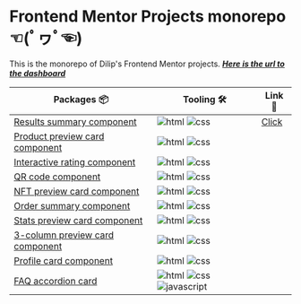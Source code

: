 # Frontend Mentor Projects monorepo ☜(ﾟヮﾟ☜)

This is the monorepo of Dilip's Frontend Mentor projects. **_[Here is the url to the dashboard](./site/index.html)_**

| Packages 📦  | Tooling 🛠️  |  Link 🔗|
| ------------- | ----------- |---|
| [Results summary component](./results-summary-component/)| ![html] ![css] |[Click](https://curiousdilip.github.io/frontend-mentor/results-summary-component/index.html)|
| [Product preview card component](./product-preview-card-component/)| ![html] ![css] |
| [Interactive rating component](./interactive-rating-component/)| ![html] ![css] |
| [QR code component](./qr-code-component-main/)| ![html] ![css] |
| [NFT preview card component](./nft-preview-card-component/)| ![html] ![css] |
| [Order summary component](./order-summary-component/)| ![html] ![css] |
| [Stats preview card component](./stats-preview-card-component/)| ![html] ![css] |
| [3-column preview card component](./3-column-preview-card-component/)| ![html] ![css] |
| [Profile card component](./profile-card-component/)| ![html] ![css] |
| [FAQ accordion card](./faq-accordion-card/)| ![html] ![css] ![javascript] |


[javascript]: https://img.shields.io/badge/-JavaScript-282c34?logo=JavaScript&logocolor=F7DF1E&style=classic
[css]: https://img.shields.io/badge/-CSS3-282c34?logo=CSS3&logocolor=1572B6&style=classic
[html]: https://img.shields.io/badge/-HTML5-282c34?logo=HTML5&logocolor=E34F26&style=classic